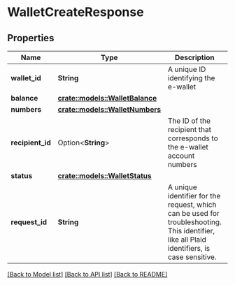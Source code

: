 # WalletCreateResponse

## Properties

Name | Type | Description | Notes
------------ | ------------- | ------------- | -------------
**wallet_id** | **String** | A unique ID identifying the e-wallet | 
**balance** | [**crate::models::WalletBalance**](WalletBalance.md) |  | 
**numbers** | [**crate::models::WalletNumbers**](WalletNumbers.md) |  | 
**recipient_id** | Option<**String**> | The ID of the recipient that corresponds to the e-wallet account numbers | [optional]
**status** | [**crate::models::WalletStatus**](WalletStatus.md) |  | 
**request_id** | **String** | A unique identifier for the request, which can be used for troubleshooting. This identifier, like all Plaid identifiers, is case sensitive. | 

[[Back to Model list]](../README.md#documentation-for-models) [[Back to API list]](../README.md#documentation-for-api-endpoints) [[Back to README]](../README.md)


